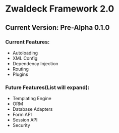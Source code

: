 # Zwaldeck Framework 2.0

## Current Version: Pre-Alpha 0.1.0

### Current Features:
- Autoloading
- XML Config
- Dependency Injection
- Routing
- Plugins

### Future Features(List will expand):
- Templating Engine
- ORM
- Database Adapters
- Form API
- Session API
- Security










